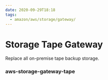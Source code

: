 ```yaml
---
date: 2020-09-29T18:18
tags:
  - amazon/aws/storage/gateway/
---
```


# Storage Tape Gateway


Replace all on-premise tape backup storage.

### aws-storage-gateway-tape
